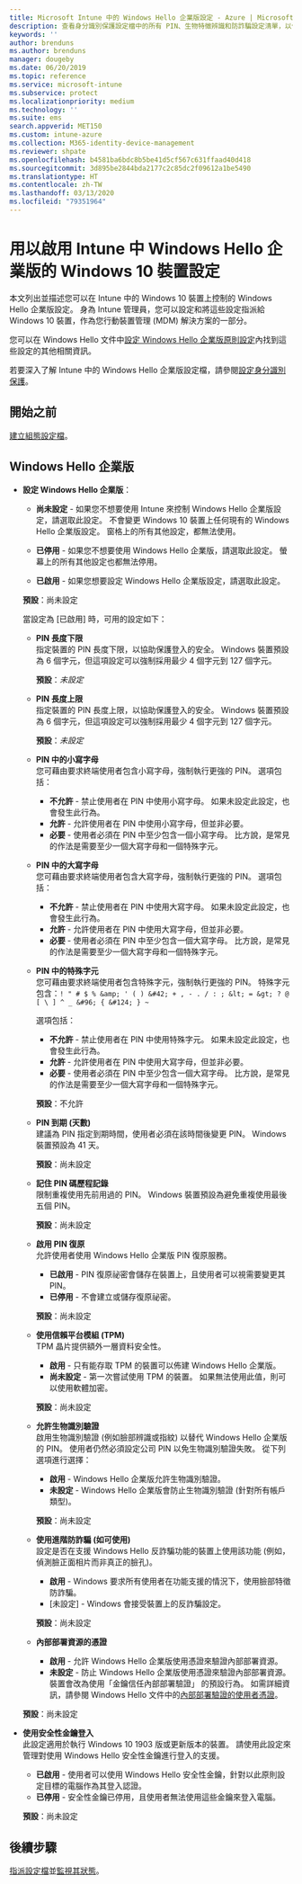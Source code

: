 ```yaml
---
title: Microsoft Intune 中的 Windows Hello 企業版設定 - Azure | Microsoft Docs
description: 查看身分識別保護設定檔中的所有 PIN、生物特徵辨識和防詐騙設定清單，以便在 Microsoft Intune 中的 Windows 10 裝置上使用和設定 Windows Hello 企業版。
keywords: ''
author: brenduns
ms.author: brenduns
manager: dougeby
ms.date: 06/20/2019
ms.topic: reference
ms.service: microsoft-intune
ms.subservice: protect
ms.localizationpriority: medium
ms.technology: ''
ms.suite: ems
search.appverid: MET150
ms.custom: intune-azure
ms.collection: M365-identity-device-management
ms.reviewer: shpate
ms.openlocfilehash: b4581ba6bdc8b5be41d5cf567c631ffaad40d418
ms.sourcegitcommit: 3d895be2844bda2177c2c85dc2f09612a1be5490
ms.translationtype: HT
ms.contentlocale: zh-TW
ms.lasthandoff: 03/13/2020
ms.locfileid: "79351964"
---
```

# <a name="windows-10-device-settings-to-enable-windows-hello-for-business-in-intune"></a>用以啟用 Intune 中 Windows Hello 企業版的 Windows 10 裝置設定

本文列出並描述您可以在 Intune 中的 Windows 10 裝置上控制的 Windows Hello 企業版設定。 身為 Intune 管理員，您可以設定和將這些設定指派給 Windows 10 裝置，作為您行動裝置管理 (MDM) 解決方案的一部分。 

您可以在 Windows Hello 文件中[設定 Windows Hello 企業版原則設定](https://docs.microsoft.com/windows/security/identity-protection/hello-for-business/hello-cert-trust-policy-settings)內找到這些設定的其他相關資訊。


若要深入了解 Intune 中的 Windows Hello 企業版設定檔，請參閱[設定身分識別保護](identity-protection-configure.md)。

## <a name="before-you-begin"></a>開始之前

[建立組態設定檔](identity-protection-configure.md#create-the-device-profile)。

## <a name="windows-hello-for-business"></a>Windows Hello 企業版
- **設定 Windows Hello 企業版**：
  - **尚未設定** - 如果您不想要使用 Intune 來控制 Windows Hello 企業版設定，請選取此設定。 不會變更 Windows 10 裝置上任何現有的 Windows Hello 企業版設定。 窗格上的所有其他設定，都無法使用。

  - **已停用** - 如果您不想要使用 Windows Hello 企業版，請選取此設定。 螢幕上的所有其他設定也都無法停用。
  - **已啟用** - 如果您想要設定 Windows Hello 企業版設定，請選取此設定。  
  
  **預設**：尚未設定

  當設定為 [已啟用]  時，可用的設定如下：

  - **PIN 長度下限**  
    指定裝置的 PIN 長度下限，以協助保護登入的安全。 Windows 裝置預設為 6 個字元，但這項設定可以強制採用最少 4 個字元到 127 個字元。 

    **預設**：*未設定*

  - **PIN 長度上限**  
  指定裝置的 PIN 長度上限，以協助保護登入的安全。 Windows 裝置預設為 6 個字元，但這項設定可以強制採用最少 4 個字元到 127 個字元。  

    **預設**：*未設定*  

  - **PIN 中的小寫字母**  
    您可藉由要求終端使用者包含小寫字母，強制執行更強的 PIN。 選項包括：

    - **不允許** - 禁止使用者在 PIN 中使用小寫字母。 如果未設定此設定，也會發生此行為。
    - **允許** - 允許使用者在 PIN 中使用小寫字母，但並非必要。
    - **必要** - 使用者必須在 PIN 中至少包含一個小寫字母。 比方說，是常見的作法是需要至少一個大寫字母和一個特殊字元。

  - **PIN 中的大寫字母**  
    您可藉由要求終端使用者包含大寫字母，強制執行更強的 PIN。 選項包括：

    - **不允許** - 禁止使用者在 PIN 中使用大寫字母。 如果未設定此設定，也會發生此行為。
    - **允許** - 允許使用者在 PIN 中使用大寫字母，但並非必要。
    - **必要** - 使用者必須在 PIN 中至少包含一個大寫字母。 比方說，是常見的作法是需要至少一個大寫字母和一個特殊字元。

  - **PIN 中的特殊字元**  
    您可藉由要求終端使用者包含特殊字元，強制執行更強的 PIN。 特殊字元包含：`! " # $ % &amp; ' ( ) &#42; + , - . / : ; &lt; = &gt; ? @ [ \ ] ^ _ &#96; { &#124; } ~`  

    選項包括：
    - **不允許** - 禁止使用者在 PIN 中使用特殊字元。 如果未設定此設定，也會發生此行為。
    - **允許** - 允許使用者在 PIN 中使用大寫字母，但並非必要。
    - **必要** - 使用者必須在 PIN 中至少包含一個大寫字母。 比方說，是常見的作法是需要至少一個大寫字母和一個特殊字元。

    **預設**：不允許

  - **PIN 到期 (天數)**  
    建議為 PIN 指定到期時間，使用者必須在該時間後變更 PIN。 Windows 裝置預設為 41 天。

    **預設**：尚未設定

  - **記住 PIN 碼歷程記錄**  
    限制重複使用先前用過的 PIN。 Windows 裝置預設為避免重複使用最後五個 PIN。  

    **預設**：尚未設定  

  - **啟用 PIN 復原**   
    允許使用者使用 Windows Hello 企業版 PIN 復原服務。 
    
    - **已啟用** - PIN 復原祕密會儲存在裝置上，且使用者可以視需要變更其 PIN。  
    - **已停用** - 不會建立或儲存復原祕密。

    **預設**：尚未設定

  - **使用信賴平台模組 (TPM)**    
    TPM 晶片提供額外一層資料安全性。  

    - **啟用** - 只有能存取 TPM 的裝置可以佈建 Windows Hello 企業版。
    - **尚未設定** - 第一次嘗試使用 TPM 的裝置。 如果無法使用此值，則可以使用軟體加密。
    
    **預設**：尚未設定

  - **允許生物識別驗證**  
     啟用生物識別驗證 (例如臉部辨識或指紋) 以替代 Windows Hello 企業版的 PIN。 使用者仍然必須設定公司 PIN 以免生物識別驗證失敗。 從下列選項進行選擇：

    - **啟用** - Windows Hello 企業版允許生物識別驗證。
    - **未設定** - Windows Hello 企業版會防止生物識別驗證 (針對所有帳戶類型)。

    **預設**：尚未設定

  - **使用進階防詐騙 (如可使用)**  
    設定是否在支援 Windows Hello 反詐騙功能的裝置上使用該功能 (例如，偵測臉正面相片而非真正的臉孔)。  
    - **啟用** - Windows 要求所有使用者在功能支援的情況下，使用臉部特徵防詐騙。
    - [未設定]  - Windows 會接受裝置上的反詐騙設定。

    **預設**：尚未設定

  - **內部部署資源的憑證**  

    - **啟用** - 允許 Windows Hello 企業版使用憑證來驗證內部部署資源。
    - **未設定** - 防止 Windows Hello 企業版使用憑證來驗證內部部署資源。 裝置會改為使用「金鑰信任內部部署驗證」  的預設行為。 如需詳細資訊，請參閱 Windows Hello 文件中的[內部部署驗證的使用者憑證](https://docs.microsoft.com/windows/security/identity-protection/hello-for-business/hello-cert-trust-policy-settings#use-certificate-for-on-premises-authentication)。  

  **預設**：尚未設定

- **使用安全性金鑰登入**  
  此設定適用於執行 Windows 10 1903 版或更新版本的裝置。 請使用此設定來管理對使用 Windows Hello 安全性金鑰進行登入的支援。  

  - **已啟用** - 使用者可以使用 Windows Hello 安全性金鑰，針對以此原則設定目標的電腦作為其登入認證。 
  - **已停用** - 安全性金鑰已停用，且使用者無法使用這些金鑰來登入電腦。   

  **預設**：尚未設定

## <a name="next-steps"></a>後續步驟

[指派設定檔](../configuration/device-profile-assign.md)並[監視其狀態](../configuration/device-profile-monitor.md)。
